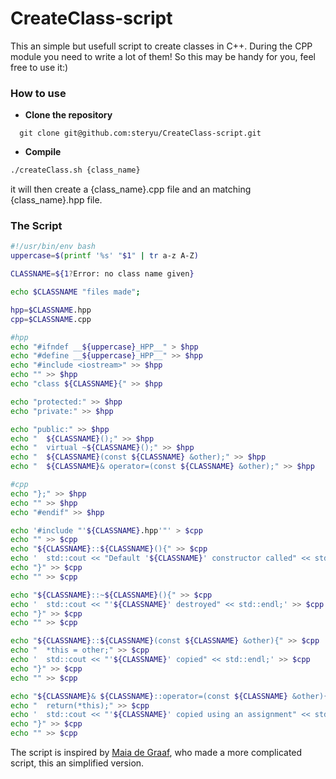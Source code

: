# CreateClass-script

This an simple but usefull script to create classes in C++. 
During the CPP module you need to write a lot of them! So this may be handy for you, feel free to use it:)

### **How to use**
- **Clone the repository**
```
  git clone git@github.com:steryu/CreateClass-script.git
```
- **Compile**
``` sh
./createClass.sh {class_name}
```
it will then create a {class_name}.cpp file and an matching {class_name}.hpp file.

### **The Script**
``` sh
#!/usr/bin/env bash
uppercase=$(printf '%s' "$1" | tr a-z A-Z)

CLASSNAME=${1?Error: no class name given}

echo $CLASSNAME "files made";

hpp=$CLASSNAME.hpp
cpp=$CLASSNAME.cpp

#hpp
echo "#ifndef __${uppercase}_HPP__" > $hpp
echo "#define __${uppercase}_HPP__" >> $hpp
echo "#include <iostream>" >> $hpp
echo "" >> $hpp
echo "class ${CLASSNAME}{" >> $hpp

echo "protected:" >> $hpp
echo "private:" >> $hpp

echo "public:" >> $hpp
echo "	${CLASSNAME}();" >> $hpp
echo "	virtual ~${CLASSNAME}();" >> $hpp
echo "	${CLASSNAME}(const ${CLASSNAME} &other);" >> $hpp
echo "	${CLASSNAME}& operator=(const ${CLASSNAME} &other);" >> $hpp

#cpp
echo "};" >> $hpp
echo "" >> $hpp
echo "#endif" >> $hpp

echo '#include "'${CLASSNAME}.hpp'"' > $cpp
echo "" >> $cpp
echo "${CLASSNAME}::${CLASSNAME}(){" >> $cpp
echo '	std::cout << "Default '${CLASSNAME}' constructor called" << std::endl;' >> $cpp
echo "}" >> $cpp
echo "" >> $cpp

echo "${CLASSNAME}::~${CLASSNAME}(){" >> $cpp
echo '	std::cout << "'${CLASSNAME}' destroyed" << std::endl;' >> $cpp
echo "}" >> $cpp
echo "" >> $cpp

echo "${CLASSNAME}::${CLASSNAME}(const ${CLASSNAME} &other){" >> $cpp
echo "	*this = other;" >> $cpp
echo '	std::cout << "'${CLASSNAME}' copied" << std::endl;' >> $cpp
echo "}" >> $cpp
echo "" >> $cpp

echo "${CLASSNAME}& ${CLASSNAME}::operator=(const ${CLASSNAME} &other){" >> $cpp
echo "	return(*this);" >> $cpp
echo '	std::cout << "'${CLASSNAME}' copied using an assignment" << std::endl;' >> $cpp
echo "}" >> $cpp
echo "" >> $cpp

```
The script is inspired by [Maia de Graaf](https://github.com/maiadegraaf/42-Ultimate-Orthodox-Canonical-Class-Creator), who made a more complicated script, this an simplified version.
